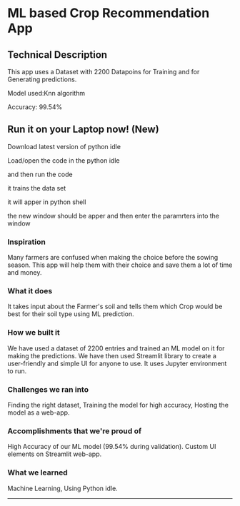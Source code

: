 # ML based Crop Recommendation App

## Technical Description

This app uses a Dataset with 2200 Datapoins for Training and for Generating predictions.</br>

Model used:Knn algorithm 

Accuracy: 99.54%

## Run it on your Laptop  now! (New)

Download latest version of python idle

Load/open the code in the python idle

and then run the code

it trains the data set 

it will apper in python shell

the new window should be apper and then enter the paramrters into the window

### Inspiration
Many farmers are confused when making the choice before the sowing season. This app will help them with their choice and save them a lot of time and money.

### What it does

It takes input about the Farmer's soil and tells them which Crop would be best for their soil type using ML prediction.

### How we built it

We have used a dataset of 2200 entries and trained an ML model on it for making the predictions. We have then used Streamlit library to create a user-friendly and simple UI for anyone to use. It uses Jupyter environment to run.

### Challenges we ran into

Finding the right dataset, Training the model for high accuracy, Hosting the model as a web-app. 

### Accomplishments that we're proud of

High Accuracy of our ML model (99.54% during validation). Custom UI elements on Streamlit web-app.

### What we learned

Machine Learning, Using Python idle.

---
